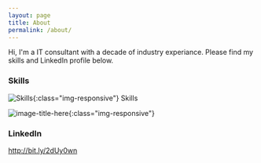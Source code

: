 ```yaml
---
layout: page
title: About
permalink: /about/
---
```


Hi, I'm a IT consultant with a decade of industry experiance. Please find my skills and LinkedIn profile below.

### Skills

![Skills](/path/to/Skillset.png){:class="img-responsive"}
Skills

![image-title-here](/path/to/SkillSet.png){:class="img-responsive"}

### LinkedIn

http://bit.ly/2dUy0wn

[comment]: [email@domain.com](mailto:email@domain.com)

